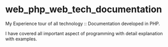web_php_web_tech_documentation
==============================

My Experience tour of all technology :: Documentation developed in PHP. 

I have covered all important aspect of programming with detail explanation with examples.

